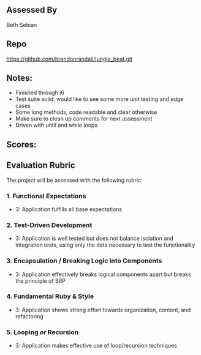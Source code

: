 ## Assessed By
Beth Sebian

## Repo
https://github.com/brandonrandall/jungle_beat.git

## Notes:
* Finished through i6
* Test suite solid, would like to see some more unit testing and edge cases
* Some long methods, code readable and clear otherwise
* Make sure to clean up comments for next assessment
* Driven with until and while loops

## Scores:


## Evaluation Rubric

The project will be assessed with the following rubric:

### 1. Functional Expectations
* 3: Application fulfills all base expectations

### 2. Test-Driven Development
* 3: Application is well tested but does not balance isolation and integration tests, using only the data necessary to test the functionality


### 3. Encapsulation / Breaking Logic into Components
* 3: Application effectively breaks logical components apart but breaks the principle of SRP

### 4. Fundamental Ruby & Style
* 3:  Application shows strong effort towards organization, content, and refactoring

### 5. Looping *or* Recursion
* 3: Application makes effective use of loop/recursion techniques
